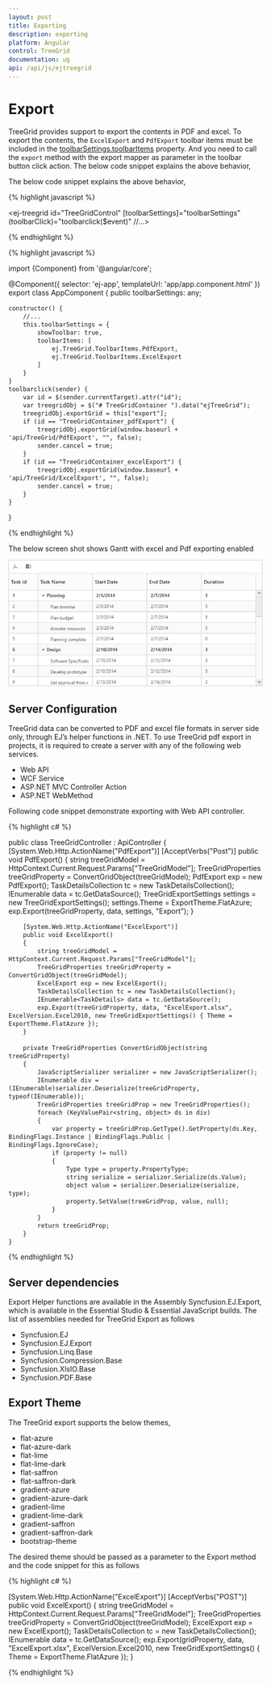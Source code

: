 ```yaml
---
layout: post
title: Exporting
description: exporting
platform: Angular
control: TreeGrid
documentation: ug
api: /api/js/ejtreegrid
---
```

# Export

TreeGrid provides support to export the contents in PDF and excel. To export the contents, the `ExcelExport` and `PdfExport` toolbar items must be included in the [toolbarSettings.toolbarItems](https://help.syncfusion.com/api/js/ejtreegrid#members:toolbarsettings-toolbaritems) property. And you need to call the `export` method with the export mapper as parameter in the toolbar button click action. 
The below code snippet explains the above behavior,

The below code snippet explains the above behavior,

{% highlight javascript %}

<ej-treegrid id="TreeGridControl" [toolbarSettings]="toolbarSettings" (toolbarClick)="toolbarclick($event)"
    //...>
</ej-treegrid>

{% endhighlight %}

{% highlight javascript %}

import {Component} from '@angular/core';

@Component({
    selector: 'ej-app',
    templateUrl: 'app/app.component.html'
})
export class AppComponent {
    public toolbarSettings: any;

    constructor() {
        //...
        this.toolbarSettings = {
            showToolbar: true,
            toolbarItems: [
                ej.TreeGrid.ToolbarItems.PdfExport,
                ej.TreeGrid.ToolbarItems.ExcelExport
            ]
        }
    }
    toolbarclick(sender) {
        var id = $(sender.currentTarget).attr("id");
        var treegridObj = $("# TreeGridContainer ").data("ejTreeGrid");
        treegridObj.exportGrid = this["export"];
        if (id == "TreeGridContainer_pdfExport") {
            treegridObj.exportGrid(window.baseurl + 'api/TreeGrid/PdfExport', "", false);
            sender.cancel = true;
        }
        if (id == "TreeGridContainer_excelExport") {
            treegridObj.exportGrid(window.baseurl + 'api/TreeGrid/ExcelExport', "", false);
            sender.cancel = true;
        }
    }
}

{% endhighlight %}

The below screen shot shows Gantt with excel and Pdf exporting enabled

![](Export_images/Export_img1.png)

## Server Configuration
TreeGrid data can be converted to PDF and excel file formats in server side only, through EJ’s helper functions in .NET. 
To use TreeGrid pdf export in projects, it is required to create a server with any of the following web services. 

* Web API
* WCF Service
* ASP.NET MVC Controller Action
* ASP.NET WebMethod

Following code snippet demonstrate exporting with Web API controller.

{% highlight c# %}

public class TreeGridController : ApiController
    {
        [System.Web.Http.ActionName("PdfExport")]
        [AcceptVerbs("Post")]
        public void PdfExport()
        {
            string treeGridModel = HttpContext.Current.Request.Params["TreeGridModel"];
            TreeGridProperties treeGridProperty = ConvertGridObject(treeGridModel);
            PdfExport exp = new PdfExport();
            TaskDetailsCollection tc = new TaskDetailsCollection();
            IEnumerable<TaskDetails> data = tc.GetDataSource();
            TreeGridExportSettings settings = new TreeGridExportSettings();
            settings.Theme = ExportTheme.FlatAzure;
            exp.Export(treeGridProperty, data, settings, "Export");
        }

        [System.Web.Http.ActionName("ExcelExport")]
        public void ExcelExport()
        {
            string treeGridModel = HttpContext.Current.Request.Params["TreeGridModel"];
            TreeGridProperties treeGridProperty = ConvertGridObject(treeGridModel);
            ExcelExport exp = new ExcelExport();
            TaskDetailsCollection tc = new TaskDetailsCollection();
            IEnumerable<TaskDetails> data = tc.GetDataSource();
            exp.Export(treeGridProperty, data, "ExcelExport.xlsx", ExcelVersion.Excel2010, new TreeGridExportSettings() { Theme = ExportTheme.FlatAzure });
        }

        private TreeGridProperties ConvertGridObject(string treeGridProperty)
        {
            JavaScriptSerializer serializer = new JavaScriptSerializer();
            IEnumerable div = (IEnumerable)serializer.Deserialize(treeGridProperty, typeof(IEnumerable));
            TreeGridProperties treeGridProp = new TreeGridProperties();
            foreach (KeyValuePair<string, object> ds in div)
            {
                var property = treeGridProp.GetType().GetProperty(ds.Key, BindingFlags.Instance | BindingFlags.Public | BindingFlags.IgnoreCase);
                if (property != null)
                {
                    Type type = property.PropertyType;
                    string serialize = serializer.Serialize(ds.Value);
                    object value = serializer.Deserialize(serialize, type);
                    property.SetValue(treeGridProp, value, null);
                }
            }
            return treeGridProp;
        }
    }

{% endhighlight %}


## Server dependencies
Export Helper functions are available in the Assembly Syncfusion.EJ.Export, which is available in the Essential Studio & Essential JavaScript builds. The list of assemblies needed for TreeGrid Export as follows

* Syncfusion.EJ
* Syncfusion.EJ.Export
* Syncfusion.Linq.Base
* Syncfusion.Compression.Base
* Syncfusion.XlsIO.Base
* Syncfusion.PDF.Base

## Export Theme
The TreeGrid export supports the below themes, 

* flat-azure
* flat-azure-dark
* flat-lime
* flat-lime-dark
* flat-saffron
* flat-saffron-dark
* gradient-azure
* gradient-azure-dark
* gradient-lime
* gradient-lime-dark
* gradient-saffron
* gradient-saffron-dark
* bootstrap-theme

The desired theme should be passed as a parameter to the Export method and the code snippet for this as follows

{% highlight c# %}

[System.Web.Http.ActionName("ExcelExport")]
[AcceptVerbs("POST")]
public void ExcelExport()
{
  string treeGridModel = HttpContext.Current.Request.Params["TreeGridModel"];
  TreeGridProperties treeGridProperty = ConvertGridObject(treeGridModel);
  ExcelExport exp = new ExcelExport();
  TaskDetailsCollection tc = new TaskDetailsCollection();
  IEnumerable<TaskDetails> data = tc.GetDataSource();
  exp.Export(gridProperty, data, "ExcelExport.xlsx", ExcelVersion.Excel2010, new TreeGridExportSettings() { Theme = ExportTheme.FlatAzure });
} 

{% endhighlight %}